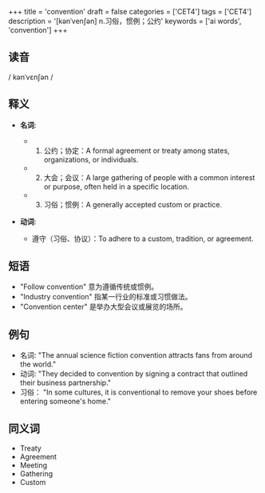 +++
title = 'convention'
draft = false
categories = ['CET4']
tags = ['CET4']
description = '[kənˈven∫ən] n.习俗，惯例；公约'
keywords = ['ai words', 'convention']
+++

## 读音
/ kənˈvɛnʃən /

## 释义
- **名词**: 
   - 1. 公约；协定：A formal agreement or treaty among states, organizations, or individuals.
   - 2. 大会；会议：A large gathering of people with a common interest or purpose, often held in a specific location.
   - 3. 习俗；惯例：A generally accepted custom or practice.

- **动词**:
   - 遵守（习俗、协议）：To adhere to a custom, tradition, or agreement.

## 短语
- "Follow convention" 意为遵循传统或惯例。
- "Industry convention" 指某一行业的标准或习惯做法。
- "Convention center" 是举办大型会议或展览的场所。

## 例句
- 名词: "The annual science fiction convention attracts fans from around the world."
- 动词: "They decided to convention by signing a contract that outlined their business partnership."
- 习俗： "In some cultures, it is conventional to remove your shoes before entering someone's home."

## 同义词
- Treaty
- Agreement
- Meeting
- Gathering
- Custom
